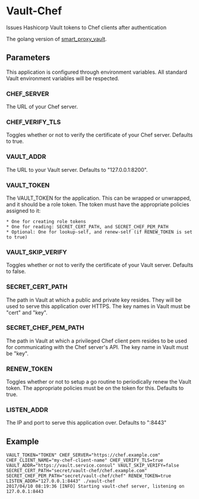 # Vault-Chef

Issues Hashicorp Vault tokens to Chef clients after authentication

The golang version of [smart_proxy_vault](https://github.com/theforeman/smart_proxy_vault).

## Parameters

This application is configured through environment variables. All standard Vault environment variables will be respected.

### CHEF_SERVER

The URL of your Chef server.

### CHEF_VERIFY_TLS

Toggles whether or not to verify the certificate of your Chef server. Defaults to true.

### VAULT_ADDR

The URL to your Vault server. Defaults to "127.0.0.1:8200".

### VAULT_TOKEN

The VAULT_TOKEN for the application. This can be wrapped or unwrapped, and it should be a role token. The token must have the appropriate policies assigned to it:

    * One for creating role tokens
    * One for reading: SECRET_CERT_PATH, and SECRET_CHEF_PEM_PATH
    * Optional: One for lookup-self, and renew-self (if RENEW_TOKEN is set to true)

### VAULT_SKIP_VERIFY

Toggles whether or not to verify the certificate of your Vault server. Defaults to false.

### SECRET_CERT_PATH

The path in Vault at which a public and private key resides. They will be used to serve this application over HTTPS. The key names in Vault must be "cert" and "key".

### SECRET_CHEF_PEM_PATH

The path in Vault at which a privileged Chef client pem resides to be used for communicating with the Chef server's API. The key name in Vault must be "key".

### RENEW_TOKEN

Toggles whether or not to setup a go routine to periodically renew the Vault token. The appropriate policies must be on the token for this. Defaults to true.

### LISTEN_ADDR

The IP and port to serve this application over. Defaults to ":8443"


## Example

```
VAULT_TOKEN="TOKEN" CHEF_SERVER="https://chef.example.com" CHEF_CLIENT_NAME="my-chef-client-name" CHEF_VERIFY_TLS=true VAULT_ADDR="https://vault.service.consul" VAULT_SKIP_VERIFY=false SECRET_CERT_PATH="secret/vault-chef/chef.example.com" SECRET_CHEF_PEM_PATH="secret/vault-chef/chef" RENEW_TOKEN=true LISTEN_ADDR="127.0.0.1:8443" ./vault-chef
2017/04/10 08:19:36 [INFO] Starting vault-chef server, listening on 127.0.0.1:8443
```